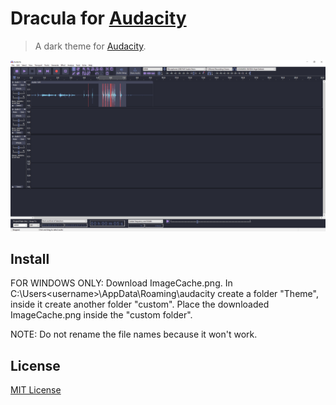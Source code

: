 # Dracula for [Audacity](https://www.audacityteam.org/)

> A dark theme for [Audacity](https://www.audacityteam.org/).

![Screenshot](./screenshot.png)

## Install

FOR WINDOWS ONLY:
Download ImageCache.png.
In C:\Users\<username>\AppData\Roaming\audacity create a folder "Theme", inside it create another folder "custom".
Place the downloaded ImageCache.png inside the "custom folder".

NOTE:
Do not rename the file names because it won't work.

## License

[MIT License](./LICENSE)
